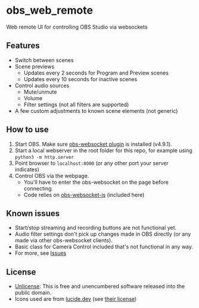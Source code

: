 # obs_web_remote
Web remote UI for controlling OBS Studio via websockets

## Features
- Switch between scenes
- Scene previews
    - Updates every 2 seconds for Program and Preview scenes
    - Updates every 10 seconds for inactive scenes
- Control audio sources
    - Mute/unmute
    - Volume
    - Filter settings (not all filters are supported)
- A few custom adjustments to known scene elements (not generic)

## How to use
1. Start OBS. Make sure [obs-websocket plugin](https://github.com/obsproject/obs-websocket) is installed (v4.9.1).
2. Start a local webserver in the root folder for this repo, for example using `python3 -m http.server`
3. Point browser to `localhost:8000` (or any other port your server indicates)
4. Control OBS via the webpage.
    - You'll have to enter the obs-websocket on the page before connecting.
    - Code relies on [obs-websocket-js](https://github.com/obs-websocket-community-projects/obs-websocket-js) (included here)

## Known issues
- Start/stop streaming and recording buttons are not functional yet.
- Audio filter settings don't pick up changes made in OBS directly (or any made via other obs-websocket clients).
- Basic class for Camera Control included that's not functional in any way.
- For more, see [Issues](/issues)

## License
- [Unlicense](https://unlicense.org/): This is free and unencumbered software released into the public domain.
- Icons used are from [lucide.dev](https://lucide.dev/) (see [their license](https://github.com/lucide-icons/lucide/blob/master/LICENSE))
